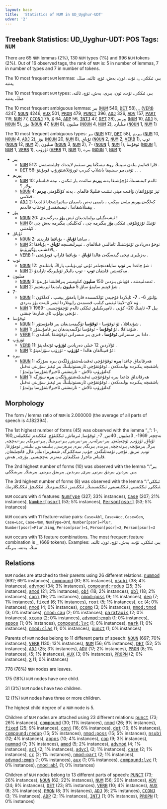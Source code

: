 ```yaml
---
layout: base
title:  'Statistics of NUM in UD_Uyghur-UDT'
udver: '2'
---
```


## Treebank Statistics: UD_Uyghur-UDT: POS Tags: `NUM`

There are 65 `NUM` lemmas (2%), 130 `NUM` types (1%) and 996 `NUM` tokens (2%).
Out of 16 observed tags, the rank of `NUM` is: 5 in number of lemmas, 7 in number of types and 7 in number of tokens.

The 10 most frequent `NUM` lemmas: بىر، ئىككى، _، تۆت، ئون، بەش، ئۈچ، ئالتە، مىڭ، يەتتە

The 10 most frequent `NUM` types:  بىر، ئىككى، تۆت، ئون، بىرى، بەش، ئۈچ، ئالتە، مىڭ، يەتتە

The 10 most frequent ambiguous lemmas: بىر (<tt><a href="ug_udt-pos-NUM.html">NUM</a></tt> 549, <tt><a href="ug_udt-pos-DET.html">DET</a></tt> 58), _ (<tt><a href="ug_udt-pos-VERB.html">VERB</a></tt> 4247, <tt><a href="ug_udt-pos-NOUN.html">NOUN</a></tt> 4246, <tt><a href="ug_udt-pos-AUX.html">AUX</a></tt> 501, <tt><a href="ug_udt-pos-PRON.html">PRON</a></tt> 479, <tt><a href="ug_udt-pos-PUNCT.html">PUNCT</a></tt> 396, <tt><a href="ug_udt-pos-ADJ.html">ADJ</a></tt> 326, <tt><a href="ug_udt-pos-ADV.html">ADV</a></tt> 157, <tt><a href="ug_udt-pos-PART.html">PART</a></tt> 119, <tt><a href="ug_udt-pos-NUM.html">NUM</a></tt> 77, <tt><a href="ug_udt-pos-CCONJ.html">CCONJ</a></tt> 75, <tt><a href="ug_udt-pos-X.html">X</a></tt> 64, <tt><a href="ug_udt-pos-ADP.html">ADP</a></tt> 56, <tt><a href="ug_udt-pos-INTJ.html">INTJ</a></tt> 47, <tt><a href="ug_udt-pos-DET.html">DET</a></tt> 28), يېرىم (<tt><a href="ug_udt-pos-NUM.html">NUM</a></tt> 10, <tt><a href="ug_udt-pos-ADJ.html">ADJ</a></tt> 5, <tt><a href="ug_udt-pos-NOUN.html">NOUN</a></tt> 5), يۈز (<tt><a href="ug_udt-pos-NOUN.html">NOUN</a></tt> 47, <tt><a href="ug_udt-pos-NUM.html">NUM</a></tt> 8), مىليون (<tt><a href="ug_udt-pos-NOUN.html">NOUN</a></tt> 4, <tt><a href="ug_udt-pos-NUM.html">NUM</a></tt> 2), مىليارد (<tt><a href="ug_udt-pos-NOUN.html">NOUN</a></tt> 1, <tt><a href="ug_udt-pos-NUM.html">NUM</a></tt> 1)

The 10 most frequent ambiguous types:  بىر (<tt><a href="ug_udt-pos-NUM.html">NUM</a></tt> 512, <tt><a href="ug_udt-pos-DET.html">DET</a></tt> 58), يېرىم (<tt><a href="ug_udt-pos-NUM.html">NUM</a></tt> 10, <tt><a href="ug_udt-pos-NOUN.html">NOUN</a></tt> 4, <tt><a href="ug_udt-pos-ADJ.html">ADJ</a></tt> 2), يۈز (<tt><a href="ug_udt-pos-NOUN.html">NOUN</a></tt> 20, <tt><a href="ug_udt-pos-NUM.html">NUM</a></tt> 8), ئۇياق (<tt><a href="ug_udt-pos-NOUN.html">NOUN</a></tt> 2, <tt><a href="ug_udt-pos-NUM.html">NUM</a></tt> 2, <tt><a href="ug_udt-pos-VERB.html">VERB</a></tt> 1), توپ (<tt><a href="ug_udt-pos-NOUN.html">NOUN</a></tt> 12, <tt><a href="ug_udt-pos-NUM.html">NUM</a></tt> 2), مىليون (<tt><a href="ug_udt-pos-NOUN.html">NOUN</a></tt> 3, <tt><a href="ug_udt-pos-NUM.html">NUM</a></tt> 2), 7- (<tt><a href="ug_udt-pos-NOUN.html">NOUN</a></tt> 1, <tt><a href="ug_udt-pos-NUM.html">NUM</a></tt> 1), ئوقۇسا (<tt><a href="ug_udt-pos-NOUN.html">NOUN</a></tt> 1, <tt><a href="ug_udt-pos-NUM.html">NUM</a></tt> 1, <tt><a href="ug_udt-pos-VERB.html">VERB</a></tt> 1), ئۈزۈپ (<tt><a href="ug_udt-pos-VERB.html">VERB</a></tt> 11, <tt><a href="ug_udt-pos-NUM.html">NUM</a></tt> 1), بىرە (<tt><a href="ug_udt-pos-NOUN.html">NOUN</a></tt> 1, <tt><a href="ug_udt-pos-NUM.html">NUM</a></tt> 1)


* بىر
  * <tt><a href="ug_udt-pos-NUM.html">NUM</a></tt> 512: قارا قەلبىم بىلەن سېنىڭ روھ تېمىڭغا <b>بىر</b> سىقىم لايدەك چاپلىشىمەن .
  * <tt><a href="ug_udt-pos-DET.html">DET</a></tt> 58: ئۇنى <b>بىر</b> سىنىپقا باشلاپ كىرىپ ئورۇنلاشتۇرۇپ قويۇپتۇ . . .
* يېرىم
  * <tt><a href="ug_udt-pos-NUM.html">NUM</a></tt> 10: ئالەم كېمىسىنڭ ئۇچۇشىغا يەنە <b>يېرىم</b> سائەت بار ئىكەن ، نېمە قىلسام بولار ؟
  * <tt><a href="ug_udt-pos-NOUN.html">NOUN</a></tt> 4: تېز ئۆتۈۋاتقان ۋاقىت مېنى تىتتىت قىلىپلا قالماي ، يەنە كۆڭلۈمنى <b>يېرىم</b> قىلاتتى .
  * <tt><a href="ug_udt-pos-ADJ.html">ADJ</a></tt> 2: كەلگەن <b>يېرىم</b> بىلەن مېڭىپ ، بايىقى نەس باسقان ساتىراشخانا ئالدىغا يېقىنلاشقاندا ، نېمىشقىدۇر توختاپ قالدىم .
* يۈز
  * <tt><a href="ug_udt-pos-NOUN.html">NOUN</a></tt> 20: ئىشەنگىلى بولمايدىغان ئىش <b>يۈز</b> بەرگەنىدى !
  * <tt><a href="ug_udt-pos-NUM.html">NUM</a></tt> 8: ئۇنىڭ ئۇزۇنلۇقى ئىككى <b>يۈز</b> يىگىرمە چى ، كەڭلىكى يىگىرمە بەش چى كېلەتتى .
* ئۇياق
  * <tt><a href="ug_udt-pos-NOUN.html">NOUN</a></tt> 2: ساشا <b>ئۇياق</b> - بۇياققا قارىدى ،
  * <tt><a href="ug_udt-pos-NUM.html">NUM</a></tt> 2: توخۇ دەريادىن ئۆتۈشنىڭ ئامالىنى قىلالماي ، تىپىرلىغىنىچە <b>ئۇياق</b> - بۇياققا پالاقشىپ يۈگۈرۈپتۇ .
  * <tt><a href="ug_udt-pos-VERB.html">VERB</a></tt> 1: بەزىلىرى تېخى گىدەيگەن ھالدا <b>ئۇياق</b> - بۇياققا قاراپ قويۇشتى .
* توپ
  * <tt><a href="ug_udt-pos-NOUN.html">NOUN</a></tt> 12: شۇ چاغدا بىر <b>توپ</b> ساياھەتچىلەر ئۇنى ئورىۋېلىپ پاراڭ باشلىدى :
  * <tt><a href="ug_udt-pos-NUM.html">NUM</a></tt> 2: مەكتەپتىن قايتقان <b>توپ</b> - توپ بالىلار ئۆيلىرىگە تارايدۇ .
* مىليون
  * <tt><a href="ug_udt-pos-NOUN.html">NOUN</a></tt> 3: ئەمەلىيەتتە ، قۇياش بىزدىن 150 <b>مىليون</b> كىلومېتىر يىراقلىقتا تۇرىدۇ .
  * <tt><a href="ug_udt-pos-NUM.html">NUM</a></tt> 2: شۇ قېتىم ساپمۇ ساق 5 <b>مىليون</b> پايدىغا ئېرىشتىم .
* 7-
  * <tt><a href="ug_udt-pos-NOUN.html">NOUN</a></tt> 1: بۇلتۇر 6- ، <b>7-</b> ئايلاردا فۇجيەن ئۆلكىسىدە قارا يامغۇر يېغىپ ، كەلكۈن ۋە لاي–لايقا ئېقىنى كېلىپ قىسمەن رايونلاردا ئېغىر ئاپەت يۈز بەردى .
  * <tt><a href="ug_udt-pos-NUM.html">NUM</a></tt> 1: 1969- يىل <b>7-</b> ئاينىڭ 20- كۈنى ، ئامېرىكىلىق ئىككى ئالەم ئۇچقۇچىسى تۇنجى بولۇپ ئاي شارىغا چىقتى .
* ئوقۇسا
  * <tt><a href="ug_udt-pos-NOUN.html">NOUN</a></tt> 1: شۇنداقلا ، ئۇ ئوقۇسا - <b>ئوقۇسا</b> تۈگىمەيدىغان بىر قامۇستۇر .
  * <tt><a href="ug_udt-pos-NUM.html">NUM</a></tt> 1: شۇنداقلا ، ئۇ <b>ئوقۇسا</b> - ئوقۇسا تۈگىمەيدىغان بىر قامۇستۇر .
  * <tt><a href="ug_udt-pos-VERB.html">VERB</a></tt> 1: دادا بىر مىسرانى <b>ئوقۇسا</b> ، قىزى بىر مىسرانى ئوقۇشقا باشلىدى .
* ئۈزۈپ
  * <tt><a href="ug_udt-pos-VERB.html">VERB</a></tt> 11: ئۇلاردىن 12 خىلى دەريادىن <b>ئۈزۈپ</b> ئۆتەلەپتۇ .
  * <tt><a href="ug_udt-pos-NUM.html">NUM</a></tt> 1: ئۇ قىينالغان ھالدا - <b>ئۈزۈپ</b> - ئۈزۈپ سۆزلەپتۇ :
* بىرە
  * <tt><a href="ug_udt-pos-NOUN.html">NOUN</a></tt> 1: ھەرقانداق چاغدا <b>بىرە</b> ئوقۇغۇچى ئەقىدىلەشتۈرۈلگەن بىرە سۆزگە باشقىچە پىكىردە بولىدىكەن ، ئوقۇتقۇچى ئارىستوتېلنىڭ بىر ئېغىز سۆزىنى نەقىل كەلتۈرۈپ تالاش - تارتىشنى ئاخىرلاشتۇرسا بولىدۇ ؛
  * <tt><a href="ug_udt-pos-NUM.html">NUM</a></tt> 1: ھەرقانداق چاغدا بىرە ئوقۇغۇچى ئەقىدىلەشتۈرۈلگەن <b>بىرە</b> سۆزگە باشقىچە پىكىردە بولىدىكەن ، ئوقۇتقۇچى ئارىستوتېلنىڭ بىر ئېغىز سۆزىنى نەقىل كەلتۈرۈپ تالاش - تارتىشنى ئاخىرلاشتۇرسا بولىدۇ ؛

## Morphology

The form / lemma ratio of `NUM` is 2.000000 (the average of all parts of speech is 4.182394).

The 1st highest number of forms (45) was observed with the lemma “_”: 1-, 160نەچچە, 1969-, 3مىليون, 40تىن, 7-, ئوقۇسا, ئىرماش, ئىككىئۈچ, ئىككىدە, ئىككىيلەن, ئۇياق, ئۈزۈپ, ئۈچەيلەن, بىر-بىرلەپ, بىر-بىرىنى, بىر-بىرىنىڭ, بىر-بىرىگە, بىر-نەچچە, بىرلا, بىرمۇنچە, بىرنەچچە, بىرىدە, بىرىگە, بىرە, بىرەرسى, بىلىنمەس, بىلىنەر, تومۇزغا, توپ, تىزىق, تۇجى, تۈمەنلىگەن, جۈپ, سەككىزگە, شەھرىزادنىڭ, غال, قانچىلىغان, قاينام, ماجرا, مىڭلىغان, مەنزە, نەچچىسى, يۈزچە, ھەش.

The 2nd highest number of forms (10) was observed with the lemma “بىر”: بىر, بىردىن, بىرمۇ, بىرنى, بىرى, بىرىدىن, بىرىمۇ, بىرىنى, بىرىنىڭ, بىرىنىڭكى.

The 3rd highest number of forms (8) was observed with the lemma “ئىككى”: ئىككى, ئىككىسى, ئىككىسىنى, ئىككىسىنىڭ, ئىككىمىز, ئىككىمىزنىڭ, ئىككىچۇ, ئىككىڭلارنىڭ.

`NUM` occurs with 4 features: <tt><a href="ug_udt-feat-NumType.html">NumType</a></tt> (327; 33% instances), <tt><a href="ug_udt-feat-Case.html">Case</a></tt> (207; 21% instances), <tt><a href="ug_udt-feat-Number-psor.html">Number[psor]</a></tt> (53; 5% instances), <tt><a href="ug_udt-feat-Person-psor.html">Person[psor]</a></tt> (53; 5% instances)

`NUM` occurs with 11 feature-value pairs: `Case=Abl`, `Case=Acc`, `Case=Gen`, `Case=Loc`, `Case=Nom`, `NumType=Ord`, `Number[psor]=Plur`, `Number[psor]=Plur,Sing`, `Person[psor]=1`, `Person[psor]=2`, `Person[psor]=3`

`NUM` occurs with 13 feature combinations.
The most frequent feature combination is `_` (669 tokens).
Examples: بىر، ئىككى، تۆت، بەش، ئۈچ، ئون، ئالتە، مىڭ، يەتتە، بىرىگە


## Relations

`NUM` nodes are attached to their parents using 26 different relations: <tt><a href="ug_udt-dep-nummod.html">nummod</a></tt> (692; 69% instances), <tt><a href="ug_udt-dep-compound.html">compound</a></tt> (81; 8% instances), <tt><a href="ug_udt-dep-nsubj.html">nsubj</a></tt> (38; 4% instances), <tt><a href="ug_udt-dep-advmod.html">advmod</a></tt> (34; 3% instances), <tt><a href="ug_udt-dep-compound-redup.html">compound:redup</a></tt> (25; 3% instances), <tt><a href="ug_udt-dep-amod.html">amod</a></tt> (21; 2% instances), <tt><a href="ug_udt-dep-obj.html">obj</a></tt> (18; 2% instances), <tt><a href="ug_udt-dep-obl.html">obl</a></tt> (18; 2% instances), <tt><a href="ug_udt-dep-conj.html">conj</a></tt> (16; 2% instances), <tt><a href="ug_udt-dep-nmod-poss.html">nmod:poss</a></tt> (9; 1% instances), <tt><a href="ug_udt-dep-dep.html">dep</a></tt> (7; 1% instances), <tt><a href="ug_udt-dep-fixed.html">fixed</a></tt> (6; 1% instances), <tt><a href="ug_udt-dep-root.html">root</a></tt> (5; 1% instances), <tt><a href="ug_udt-dep-cc.html">cc</a></tt> (4; 0% instances), <tt><a href="ug_udt-dep-nmod.html">nmod</a></tt> (4; 0% instances), <tt><a href="ug_udt-dep-ccomp.html">ccomp</a></tt> (3; 0% instances), <tt><a href="ug_udt-dep-nmod-tmod.html">nmod:tmod</a></tt> (3; 0% instances), <tt><a href="ug_udt-dep-nmod-cau.html">nmod:cau</a></tt> (2; 0% instances), <tt><a href="ug_udt-dep-parataxis.html">parataxis</a></tt> (2; 0% instances), <tt><a href="ug_udt-dep-xcomp.html">xcomp</a></tt> (2; 0% instances), <tt><a href="ug_udt-dep-advmod-emph.html">advmod:emph</a></tt> (1; 0% instances), <tt><a href="ug_udt-dep-appos.html">appos</a></tt> (1; 0% instances), <tt><a href="ug_udt-dep-compound-lvc.html">compound:lvc</a></tt> (1; 0% instances), <tt><a href="ug_udt-dep-mark.html">mark</a></tt> (1; 0% instances), <tt><a href="ug_udt-dep-nmod-clas.html">nmod:clas</a></tt> (1; 0% instances), <tt><a href="ug_udt-dep-punct.html">punct</a></tt> (1; 0% instances)

Parents of `NUM` nodes belong to 11 different parts of speech: <tt><a href="ug_udt-pos-NOUN.html">NOUN</a></tt> (697; 70% instances), <tt><a href="ug_udt-pos-VERB.html">VERB</a></tt> (130; 13% instances), <tt><a href="ug_udt-pos-NUM.html">NUM</a></tt> (56; 6% instances), <tt><a href="ug_udt-pos-DET.html">DET</a></tt> (52; 5% instances), <tt><a href="ug_udt-pos-ADJ.html">ADJ</a></tt> (25; 3% instances), <tt><a href="ug_udt-pos-ADV.html">ADV</a></tt> (17; 2% instances), <tt><a href="ug_udt-pos-PRON.html">PRON</a></tt> (8; 1% instances),  (5; 1% instances), <tt><a href="ug_udt-pos-AUX.html">AUX</a></tt> (3; 0% instances), <tt><a href="ug_udt-pos-PROPN.html">PROPN</a></tt> (2; 0% instances), <tt><a href="ug_udt-pos-X.html">X</a></tt> (1; 0% instances)

778 (78%) `NUM` nodes are leaves.

175 (18%) `NUM` nodes have one child.

31 (3%) `NUM` nodes have two children.

12 (1%) `NUM` nodes have three or more children.

The highest child degree of a `NUM` node is 5.

Children of `NUM` nodes are attached using 23 different relations: <tt><a href="ug_udt-dep-punct.html">punct</a></tt> (73; 26% instances), <tt><a href="ug_udt-dep-compound.html">compound</a></tt> (30; 11% instances), <tt><a href="ug_udt-dep-nmod.html">nmod</a></tt> (26; 9% instances), <tt><a href="ug_udt-dep-fixed.html">fixed</a></tt> (25; 9% instances), <tt><a href="ug_udt-dep-conj.html">conj</a></tt> (16; 6% instances), <tt><a href="ug_udt-dep-det.html">det</a></tt> (16; 6% instances), <tt><a href="ug_udt-dep-compound-redup.html">compound:redup</a></tt> (15; 5% instances), <tt><a href="ug_udt-dep-nmod-poss.html">nmod:poss</a></tt> (15; 5% instances), <tt><a href="ug_udt-dep-nsubj.html">nsubj</a></tt> (12; 4% instances), <tt><a href="ug_udt-dep-appos.html">appos</a></tt> (10; 4% instances), <tt><a href="ug_udt-dep-cop.html">cop</a></tt> (9; 3% instances), <tt><a href="ug_udt-dep-nummod.html">nummod</a></tt> (7; 3% instances), <tt><a href="ug_udt-dep-amod.html">amod</a></tt> (5; 2% instances), <tt><a href="ug_udt-dep-advmod.html">advmod</a></tt> (4; 1% instances), <tt><a href="ug_udt-dep-acl.html">acl</a></tt> (2; 1% instances), <tt><a href="ug_udt-dep-advcl.html">advcl</a></tt> (2; 1% instances), <tt><a href="ug_udt-dep-case.html">case</a></tt> (2; 1% instances), <tt><a href="ug_udt-dep-cc.html">cc</a></tt> (2; 1% instances), <tt><a href="ug_udt-dep-nmod-part.html">nmod:part</a></tt> (2; 1% instances), <tt><a href="ug_udt-dep-advmod-emph.html">advmod:emph</a></tt> (1; 0% instances), <tt><a href="ug_udt-dep-aux.html">aux</a></tt> (1; 0% instances), <tt><a href="ug_udt-dep-compound-lvc.html">compound:lvc</a></tt> (1; 0% instances), <tt><a href="ug_udt-dep-nmod-abl.html">nmod:abl</a></tt> (1; 0% instances)

Children of `NUM` nodes belong to 13 different parts of speech: <tt><a href="ug_udt-pos-PUNCT.html">PUNCT</a></tt> (73; 26% instances), <tt><a href="ug_udt-pos-NOUN.html">NOUN</a></tt> (62; 22% instances), <tt><a href="ug_udt-pos-NUM.html">NUM</a></tt> (56; 20% instances), <tt><a href="ug_udt-pos-ADV.html">ADV</a></tt> (24; 9% instances), <tt><a href="ug_udt-pos-DET.html">DET</a></tt> (23; 8% instances), <tt><a href="ug_udt-pos-VERB.html">VERB</a></tt> (10; 4% instances), <tt><a href="ug_udt-pos-AUX.html">AUX</a></tt> (8; 3% instances), <tt><a href="ug_udt-pos-PRON.html">PRON</a></tt> (8; 3% instances), <tt><a href="ug_udt-pos-ADJ.html">ADJ</a></tt> (6; 2% instances), <tt><a href="ug_udt-pos-CCONJ.html">CCONJ</a></tt> (3; 1% instances), <tt><a href="ug_udt-pos-ADP.html">ADP</a></tt> (2; 1% instances), <tt><a href="ug_udt-pos-INTJ.html">INTJ</a></tt> (1; 0% instances), <tt><a href="ug_udt-pos-PROPN.html">PROPN</a></tt> (1; 0% instances)

